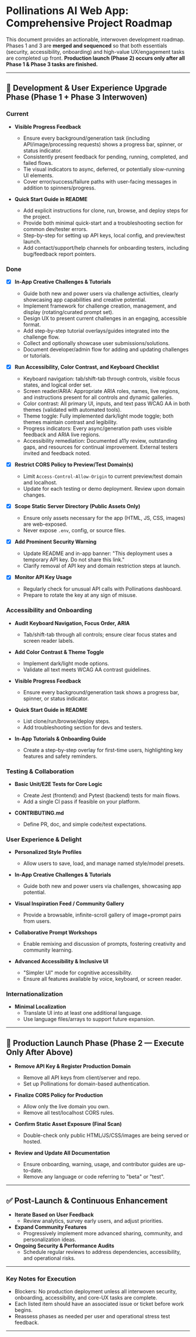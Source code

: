 # Pollinations AI Web App: Comprehensive Project Roadmap

This document provides an actionable, interwoven development roadmap. Phases 1 and 3 are **merged and sequenced** so that both essentials (security, accessibility, onboarding) and high-value UX/engagement tasks are completed up front. **Production launch (Phase 2) occurs only after all Phase 1 & Phase 3 tasks are finished.**

---

## 🚦 Development & User Experience Upgrade Phase (Phase 1 + Phase 3 Interwoven)

### Current
- **Visible Progress Feedback**
  - Ensure every background/generation task (including API/image/processing requests) shows a progress bar, spinner, or status indicator.
  - Consistently present feedback for pending, running, completed, and failed flows.
  - Tie visual indicators to async, deferred, or potentially slow-running UI elements.
  - Cover error/success/failure paths with user-facing messages in addition to spinners/progress.

- **Quick Start Guide in README**
  - Add explicit instructions for clone, run, browse, and deploy steps for the project.
  - Provide both minimal quick-start and a troubleshooting section for common dev/tester errors.
  - Step-by-step for setting up API keys, local config, and preview/test launch.
  - Add contact/support/help channels for onboarding testers, including bug/feedback report pointers.

### Done
- [x] **In-App Creative Challenges & Tutorials**
  - Guide both new and power users via challenge activities, clearly showcasing app capabilities and creative potential.
  - Implement framework for challenge creation, management, and display (rotating/curated prompt set).
  - Design UX to present current challenges in an engaging, accessible format.
  - Add step-by-step tutorial overlays/guides integrated into the challenge flow.
  - Collect and optionally showcase user submissions/solutions.
  - Document developer/admin flow for adding and updating challenges or tutorials.

- [x] **Run Accessibility, Color Contrast, and Keyboard Checklist**
  - Keyboard navigation: tab/shift-tab through controls, visible focus states, and logical order set.
  - Screen reader/ARIA: Appropriate ARIA roles, names, live regions, and instructions present for all controls and dynamic galleries.
  - Color contrast: All primary UI, inputs, and text pass WCAG AA in both themes (validated with automated tools).
  - Theme toggle: Fully implemented dark/light mode toggle; both themes maintain contrast and legibility.
  - Progress indicators: Every async/generation path uses visible feedback and ARIA live regions.
  - Accessibility remediation: Documented a11y review, outstanding gaps, and resources for continual improvement. External testers invited and feedback noted.

- [x] **Restrict CORS Policy to Preview/Test Domain(s)**
  - Limit `Access-Control-Allow-Origin` to current preview/test domain and localhost.
  - Update for each testing or demo deployment. Review upon domain changes.

- [x] **Scope Static Server Directory (Public Assets Only)**
  - Ensure only assets necessary for the app (HTML, JS, CSS, images) are web-exposed.
  - Never expose `.env`, config, or source files.

- [x] **Add Prominent Security Warning**
  - Update README and in-app banner: "This deployment uses a temporary API key. Do not share this link."
  - Clarify removal of API key and domain restriction steps at launch.

- [x] **Monitor API Key Usage**
  - Regularly check for unusual API calls with Pollinations dashboard.
  - Prepare to rotate the key at any sign of misuse.

### Accessibility and Onboarding
- **Audit Keyboard Navigation, Focus Order, ARIA**
  - Tab/shift-tab through all controls; ensure clear focus states and screen reader labels.

- **Add Color Contrast & Theme Toggle**
  - Implement dark/light mode options.
  - Validate all text meets WCAG AA contrast guidelines.

- **Visible Progress Feedback**
  - Ensure every background/generation task shows a progress bar, spinner, or status indicator.

- **Quick Start Guide in README**
  - List clone/run/browse/deploy steps.
  - Add troubleshooting section for devs and testers.

- **In-App Tutorials & Onboarding Guide**
  - Create a step-by-step overlay for first-time users, highlighting key features and safety reminders.

### Testing & Collaboration
- **Basic Unit/E2E Tests for Core Logic**
  - Create Jest (frontend) and Pytest (backend) tests for main flows.
  - Add a single CI pass if feasible on your platform.

- **CONTRIBUTING.md**
  - Define PR, doc, and simple code/test expectations.

### User Experience & Delight
- **Personalized Style Profiles**
  - Allow users to save, load, and manage named style/model presets.

- **In-App Creative Challenges & Tutorials**
  - Guide both new and power users via challenges, showcasing app potential.

- **Visual Inspiration Feed / Community Gallery**
  - Provide a browsable, infinite-scroll gallery of image+prompt pairs from users.

- **Collaborative Prompt Workshops**
  - Enable remixing and discussion of prompts, fostering creativity and community learning.

- **Advanced Accessibility & Inclusive UI**
  - "Simpler UI" mode for cognitive accessibility.
  - Ensure all features available by voice, keyboard, or screen reader.

### Internationalization
- **Minimal Localization**
  - Translate UI into at least one additional language.
  - Use language files/arrays to support future expansion.

---

## 🚀 Production Launch Phase (Phase 2 — Execute Only After Above)

- **Remove API Key & Register Production Domain**
  - Remove all API keys from client/server and repo.
  - Set up Pollinations for domain-based authentication.

- **Finalize CORS Policy for Production**
  - Allow only the live domain you own.
  - Remove all test/localhost CORS rules.

- **Confirm Static Asset Exposure (Final Scan)**
  - Double-check only public HTML/JS/CSS/images are being served or hosted.

- **Review and Update All Documentation**
  - Ensure onboarding, warning, usage, and contributor guides are up-to-date.
  - Remove any language or code referring to "beta" or "test".

---

## ✅ Post-Launch & Continuous Enhancement

- **Iterate Based on User Feedback**
  - Review analytics, survey early users, and adjust priorities.
- **Expand Community Features**
  - Progressively implement more advanced sharing, community, and personalization ideas.
- **Ongoing Security & Performance Audits**
  - Schedule regular reviews to address dependencies, accessibility, and operational risks.

---

### **Key Notes for Execution**

- Blockers: No production deployment unless all interwoven security, onboarding, accessibility, and core-UX tasks are complete.
- Each listed item should have an associated issue or ticket before work begins.
- Reassess phases as needed per user and operational stress test feedback.

---